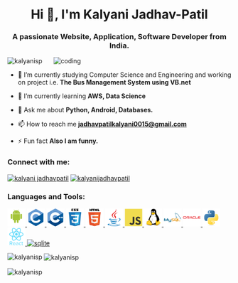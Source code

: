 <h1 align="center">Hi 👋, I'm Kalyani Jadhav-Patil</h1>
<h3 align="center">A passionate Website, Application, Software Developer from India.</h3>
<img align="right" alt="coding" width="400" src="https://c.tenor.com/AlUkiGkR2j8AAAAM/new-game-ahagon-umiko-programming.gif">
<p align="left"> <img src="https://komarev.com/ghpvc/?username=kalyanisp&label=Profile%20views&color=0e75b6&style=flat" alt="kalyanisp" /> </p>

- 🔭 I’m currently studying Computer Science and Engineering and working on project i.e. **The Bus Management System using VB.net**

- 🌱 I’m currently learning **AWS, Data Science**

- 💬 Ask me about **Python, Android, Databases.**

- 📫 How to reach me **jadhavpatilkalyani0015@gmail.com**

- ⚡ Fun fact **Also I am funny.**

<h3 align="left">Connect with me:</h3>
<p align="left">
<a href="https://linkedin.com/in/kalyani jadhavpatil" target="blank"><img align="center" src="https://raw.githubusercontent.com/rahuldkjain/github-profile-readme-generator/master/src/images/icons/Social/linked-in-alt.svg" alt="kalyani jadhavpatil" height="30" width="40" /></a>
<a href="https://www.hackerrank.com/kalyanijadhavpatil" target="blank"><img align="center" src="https://raw.githubusercontent.com/rahuldkjain/github-profile-readme-generator/master/src/images/icons/Social/hackerrank.svg" alt="kalyanijadhavpatil" height="30" width="40" /></a>
</p>

<h3 align="left">Languages and Tools:</h3>
<p align="left"> <a href="https://developer.android.com" target="_blank" rel="noreferrer"> <img src="https://raw.githubusercontent.com/devicons/devicon/master/icons/android/android-original-wordmark.svg" alt="android" width="40" height="40"/> </a> <a href="https://www.cprogramming.com/" target="_blank" rel="noreferrer"> <img src="https://raw.githubusercontent.com/devicons/devicon/master/icons/c/c-original.svg" alt="c" width="40" height="40"/> </a> <a href="https://www.w3schools.com/cpp/" target="_blank" rel="noreferrer"> <img src="https://raw.githubusercontent.com/devicons/devicon/master/icons/cplusplus/cplusplus-original.svg" alt="cplusplus" width="40" height="40"/> </a> <a href="https://www.w3schools.com/css/" target="_blank" rel="noreferrer"> <img src="https://raw.githubusercontent.com/devicons/devicon/master/icons/css3/css3-original-wordmark.svg" alt="css3" width="40" height="40"/> </a> <a href="https://www.w3.org/html/" target="_blank" rel="noreferrer"> <img src="https://raw.githubusercontent.com/devicons/devicon/master/icons/html5/html5-original-wordmark.svg" alt="html5" width="40" height="40"/> </a> <a href="https://www.java.com" target="_blank" rel="noreferrer"> <img src="https://raw.githubusercontent.com/devicons/devicon/master/icons/java/java-original.svg" alt="java" width="40" height="40"/> </a> <a href="https://developer.mozilla.org/en-US/docs/Web/JavaScript" target="_blank" rel="noreferrer"> <img src="https://raw.githubusercontent.com/devicons/devicon/master/icons/javascript/javascript-original.svg" alt="javascript" width="40" height="40"/> </a> <a href="https://www.linux.org/" target="_blank" rel="noreferrer"> <img src="https://raw.githubusercontent.com/devicons/devicon/master/icons/linux/linux-original.svg" alt="linux" width="40" height="40"/> </a> <a href="https://www.mysql.com/" target="_blank" rel="noreferrer"> <img src="https://raw.githubusercontent.com/devicons/devicon/master/icons/mysql/mysql-original-wordmark.svg" alt="mysql" width="40" height="40"/> </a> <a href="https://www.oracle.com/" target="_blank" rel="noreferrer"> <img src="https://raw.githubusercontent.com/devicons/devicon/master/icons/oracle/oracle-original.svg" alt="oracle" width="40" height="40"/> </a> <a href="https://www.python.org" target="_blank" rel="noreferrer"> <img src="https://raw.githubusercontent.com/devicons/devicon/master/icons/python/python-original.svg" alt="python" width="40" height="40"/> </a> <a href="https://reactjs.org/" target="_blank" rel="noreferrer"> <img src="https://raw.githubusercontent.com/devicons/devicon/master/icons/react/react-original-wordmark.svg" alt="react" width="40" height="40"/> </a> <a href="https://www.sqlite.org/" target="_blank" rel="noreferrer"> <img src="https://www.vectorlogo.zone/logos/sqlite/sqlite-icon.svg" alt="sqlite" width="40" height="40"/> </a> </p>

<p><img align="left" src="https://github-readme-stats.vercel.app/api/top-langs?username=kalyanisp&show_icons=true&locale=en&layout=compact" alt="kalyanisp" /></p>

<p>&nbsp;<img align="center" src="https://github-readme-stats.vercel.app/api?username=kalyanisp&show_icons=true&locale=en" alt="kalyanisp" /></p>

<p><img align="center" src="https://github-readme-streak-stats.herokuapp.com/?user=kalyanisp&" alt="kalyanisp" /></p>
